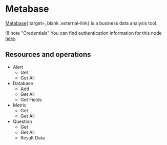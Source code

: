 # Metabase

[Metabase](https://www.metabase.com/){:target=_blank .external-link} is a business data analysis tool.

!!! note "Credentials"
    You can find authentication information for this node [here](/integrations/credentials/metabase/).

## Resources and operations

* Alert
    * Get
    * Get All
* Database
    * Add
    * Get All
    * Get Fields
* Metric
    * Get
    * Get All
* Question
    * Get
    * Get All
    * Result Data
